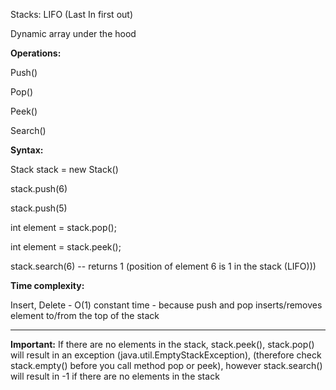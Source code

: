 Stacks:
LIFO (Last In first out)

Dynamic array under the hood

**Operations:**

Push() 

Pop()

Peek()

Search()

**Syntax:**

Stack<Integer> stack = new Stack<Integer>()
	
stack.push(6)
	
stack.push(5)
	
int element = stack.pop();
	
int element = stack.peek();
	
stack.search(6) -- returns 1 (position of element 6 is 1 in the stack (LIFO)))
  
**Time complexity:**

Insert, Delete - O(1) constant time - because push and pop inserts/removes element to/from the top of the stack	
	
  ******
**Important:**
  If there are no elements in the stack, stack.peek(), stack.pop() will result in an exception (java.util.EmptyStackException), 
  (therefore check stack.empty() before you call method pop or peek), however stack.search() will result in -1 if there are no elements in the stack
